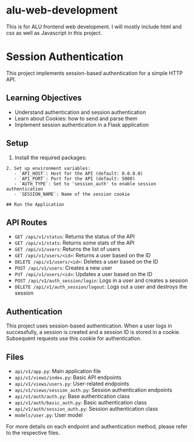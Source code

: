 # alu-web-development
This is for ALU frontend web development.
I will mostly include html and css as well as Javascript in this project.

# Session Authentication

This project implements session-based authentication for a simple HTTP API.

## Learning Objectives

- Understand authentication and session authentication
- Learn about Cookies: how to send and parse them
- Implement session authentication in a Flask application

## Setup

1. Install the required packages:

```
2. Set up environment variables:
   - `API_HOST`: Host for the API (default: 0.0.0.0)
   - `API_PORT`: Port for the API (default: 5000)
   - `AUTH_TYPE`: Set to 'session_auth' to enable session authentication
   - `SESSION_NAME`: Name of the session cookie

## Run the Application

```
## API Routes

- `GET /api/v1/status`: Returns the status of the API
- `GET /api/v1/stats`: Returns some stats of the API
- `GET /api/v1/users`: Returns the list of users
- `GET /api/v1/users/<id>`: Returns a user based on the ID
- `DELETE /api/v1/users/<id>`: Deletes a user based on the ID
- `POST /api/v1/users`: Creates a new user
- `PUT /api/v1/users/<id>`: Updates a user based on the ID
- `POST /api/v1/auth_session/login`: Logs in a user and creates a session
- `DELETE /api/v1/auth_session/logout`: Logs out a user and destroys the session

## Authentication

This project uses session-based authentication. When a user logs in successfully, a session is created and a session ID is stored in a cookie. Subsequent requests use this cookie for authentication.

## Files

- `api/v1/app.py`: Main application file
- `api/v1/views/index.py`: Basic API endpoints
- `api/v1/views/users.py`: User-related endpoints
- `api/v1/views/session_auth.py`: Session authentication endpoints
- `api/v1/auth/auth.py`: Base authentication class
- `api/v1/auth/basic_auth.py`: Basic authentication class
- `api/v1/auth/session_auth.py`: Session authentication class
- `models/user.py`: User model

For more details on each endpoint and authentication method, please refer to the respective files.